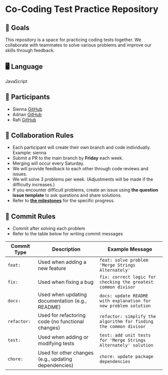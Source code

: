 # Co-Coding Test Practice Repository

## 🚀 Goals

This repository is a space for practicing coding tests together.
We collaborate with teammates to solve various problems and improve our skills through feedback.

## 🖥️ Language

JavaScript

## 👥 Participants

- Sienna [GitHub](https://github.com/sgoldenbird)
- Adrian [GitHub](https://github.com/AdutP)
- Rafi [GitHub](https://github.com//rafi-isakh)

## 🤝 Collaboration Rules

- Each participant will create their own branch and code individually. Example: sienna
- Submit a PR to the main branch by **Friday** each week.
- Merging will occur every Saturday.
- We will provide feedback to each other through code reviews and issues.
- We will solve 3 problems per week. (Adjustments will be made if the difficulty increases.)
- If you encounter difficult problems, create an issue using **the question issue template** to ask questions and share solutions.
- Refer to **[the milestones](https://github.com/yourusername/yourrepo/milestones)** for the specific progress.

## 🤝 Commit Rules

- Commit after solving each problem
- Refer to the table below for writing commit messages

| Commit Type | Description                                          | Example Message                                                   |
| ----------- | ---------------------------------------------------- | ----------------------------------------------------------------- |
| `feat:`     | Used when adding a new feature                       | `feat: solve problem 'Merge Strings Alternately'`                 |
| `fix:`      | Used when fixing a bug                               | `fix: correct logic for checking the greatest common divisor`     |
| `docs:`     | Used when updating documentation (e.g., README)      | `docs: update README with explanation for new problem solution`   |
| `refactor:` | Used for refactoring code (no functional changes)    | `refactor: simplify the algorithm for finding the common divisor` |
| `test:`     | Used when adding or modifying tests                  | `test: add unit tests for 'Merge Strings Alternately' solution`   |
| `chore:`    | Used for other changes (e.g., updating dependencies) | `chore: update package dependencies`                              |
